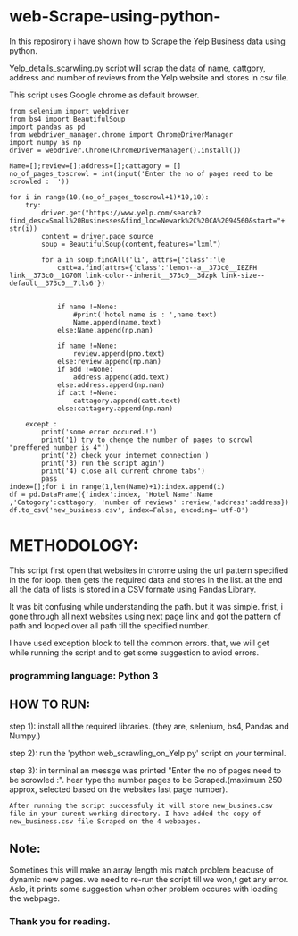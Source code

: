# web-Scrape-using-python-
In this reposirory i have shown how to Scrape the Yelp Business data using python.

Yelp_details_scarwling.py script will scrap the data of name, cattgory, address and number of reviews from the Yelp website and stores in csv file.

This script uses Google chrome as default browser.

	from selenium import webdriver
	from bs4 import BeautifulSoup
	import pandas as pd
	from webdriver_manager.chrome import ChromeDriverManager
	import numpy as np
	driver = webdriver.Chrome(ChromeDriverManager().install())

	Name=[];review=[];address=[];cattagory = []
	no_of_pages_toscrowl = int(input('Enter the no of pages need to be scrowled :  '))

	for i in range(10,(no_of_pages_toscrowl+1)*10,10):
		try:
			driver.get("https://www.yelp.com/search?find_desc=Small%20Businesses&find_loc=Newark%2C%20CA%2094560&start="+ str(i))
			content = driver.page_source
			soup = BeautifulSoup(content,features="lxml")

			for a in soup.findAll('li', attrs={'class':'le
				catt=a.find(attrs={'class':'lemon--a__373c0__IEZFH link__373c0__1G70M link-color--inherit__373c0__3dzpk link-size--default__373c0__7tls6'})


				if name !=None:
					#print('hotel name is : ',name.text)
					Name.append(name.text)
				else:Name.append(np.nan)

				if name !=None:
					review.append(pno.text)
				else:review.append(np.nan)
				if add !=None:
					address.append(add.text)
				else:address.append(np.nan)
				if catt !=None:	
					cattagory.append(catt.text)
				else:cattagory.append(np.nan)

		except :
			print('some error occured.!')
			print('1) try to chenge the number of pages to scrowl "preffered number is 4"')
			print('2) check your internet connection')
			print('3) run the script agin')
			print('4) close all current chrome tabs')
			pass
	index=[];for i in range(1,len(Name)+1):index.append(i)
	df = pd.DataFrame({'index':index, 'Hotel Name':Name ,'Catogory':cattagory, 'number of reviews' :review,'address':address}) 
	df.to_csv('new_business.csv', index=False, encoding='utf-8')

# METHODOLOGY:
This script first open that websites in chrome using the url pattern specified in the for loop.
then gets the required data and stores in the list.
at the end all the data of lists is stored in a CSV formate using Pandas Library.

It was bit confusing while understanding the path. but it was simple.
frist, i gone through all next websites using next page link and got the pattern of path and looped over all path till the specified number.

I have used exception block to tell the common errors. that, we will get while running the script and to get some suggestion to aviod errors.

### programming language: Python 3

## HOW TO RUN:
step 1): install all the required libraries. (they are, selenium, bs4, Pandas and Numpy.)

step 2): run the  'python web_scrawling_on_Yelp.py' script on your terminal.

step 3): in terminal an messge was printed "Enter the no of pages need to be scrowled :". hear type the number pages to be Scraped.(maximum 250 approx, selected based on the websites last page number).

	After running the script successfuly it will store new_busines.csv file in your curent working directory. I have added the copy of new_business.csv file Scraped on the 4 webpages. 

## Note:
Sometines this will make an array length mis match problem beacuse of dynamic new pages. we need to re-run the script till we won,t get any error.
Aslo, it prints some suggestion when other problem occures with loading the webpage.

### Thank you for reading.
